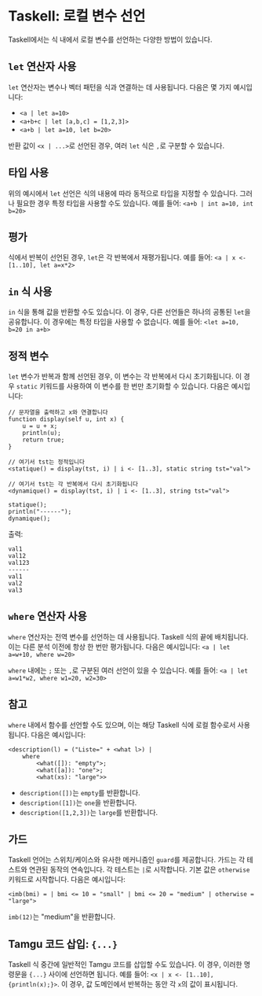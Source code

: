 # Taskell: 로컬 변수 선언

Taskell에서는 식 내에서 로컬 변수를 선언하는 다양한 방법이 있습니다.

## `let` 연산자 사용

`let` 연산자는 변수나 벡터 패턴을 식과 연결하는 데 사용됩니다. 다음은 몇 가지 예시입니다:

- `<a | let a=10>`
- `<a+b+c | let [a,b,c] = [1,2,3]>`
- `<a+b | let a=10, let b=20>`

반환 값이 `<x | ...>`로 선언된 경우, 여러 `let` 식은 `,`로 구분할 수 있습니다.

## 타입 사용

위의 예시에서 `let` 선언은 식의 내용에 따라 동적으로 타입을 지정할 수 있습니다. 그러나 필요한 경우 특정 타입을 사용할 수도 있습니다. 예를 들어: `<a+b | int a=10, int b=20>`

## 평가

식에서 반복이 선언된 경우, `let`은 각 반복에서 재평가됩니다. 예를 들어: `<a | x <- [1..10], let a=x*2>`

## `in` 식 사용

`in` 식을 통해 값을 반환할 수도 있습니다. 이 경우, 다른 선언들은 하나의 공통된 `let`을 공유합니다. 이 경우에는 특정 타입을 사용할 수 없습니다. 예를 들어: `<let a=10, b=20 in a+b>`

## 정적 변수

`let` 변수가 반복과 함께 선언된 경우, 이 변수는 각 반복에서 다시 초기화됩니다. 이 경우 `static` 키워드를 사용하여 이 변수를 한 번만 초기화할 수 있습니다. 다음은 예시입니다:

```taskell
// 문자열을 출력하고 x와 연결합니다
function display(self u, int x) {
    u = u + x;
    println(u);
    return true;
}

// 여기서 tst는 정적입니다
<statique() = display(tst, i) | i <- [1..3], static string tst="val">

// 여기서 tst는 각 반복에서 다시 초기화됩니다
<dynamique() = display(tst, i) | i <- [1..3], string tst="val">

statique();
println("------");
dynamique();
```

출력:
```
val1
val12
val123
------
val1
val2
val3
```

## `where` 연산자 사용

`where` 연산자는 전역 변수를 선언하는 데 사용됩니다. Taskell 식의 끝에 배치됩니다. 이는 다른 분석 이전에 항상 한 번만 평가됩니다. 다음은 예시입니다: `<a | let a=w+10, where w=20>`

`where` 내에는 `;` 또는 `,`로 구분된 여러 선언이 있을 수 있습니다. 예를 들어: `<a | let a=w1*w2, where w1=20, w2=30>`

## 참고

`where` 내에서 함수를 선언할 수도 있으며, 이는 해당 Taskell 식에 로컬 함수로서 사용됩니다. 다음은 예시입니다:

```taskell
<description(l) = ("Liste=" + <what l>) |
    where
        <what([]): "empty">;
        <what([a]): "one">;
        <what(xs): "large">>
```

- `description([])`는 `empty`를 반환합니다.
- `description([1])`는 `one`을 반환합니다.
- `description([1,2,3])`는 `large`를 반환합니다.

## 가드

Taskell 언어는 스위치/케이스와 유사한 메커니즘인 `guard`를 제공합니다. 가드는 각 테스트와 연관된 동작의 연속입니다. 각 테스트는 `|`로 시작합니다. 기본 값은 `otherwise` 키워드로 시작합니다. 다음은 예시입니다:

```taskell
<imb(bmi) = | bmi <= 10 = "small" | bmi <= 20 = "medium" | otherwise = "large">
```

`imb(12)`는 "medium"을 반환합니다.

## Tamgu 코드 삽입: `{...}`

Taskell 식 중간에 일반적인 Tamgu 코드를 삽입할 수도 있습니다. 이 경우, 이러한 명령문을 `{...}` 사이에 선언하면 됩니다. 예를 들어: `<x | x <- [1..10], {println(x);}>`. 이 경우, 값 도메인에서 반복하는 동안 각 `x`의 값이 표시됩니다.